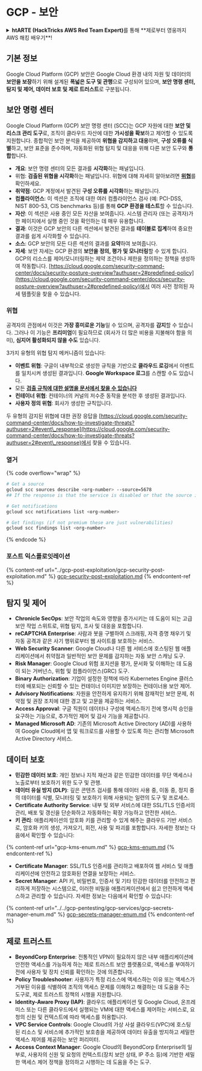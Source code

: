 # GCP - 보안

<details>

<summary><strong>htARTE (HackTricks AWS Red Team Expert)</strong>를 통해 **제로부터 영웅까지 AWS 해킹 배우기**!</summary>

HackTricks를 지원하는 다른 방법:

* **회사를 HackTricks에서 광고**하거나 **PDF로 HackTricks 다운로드**하려면 [**구독 요금제**](https://github.com/sponsors/carlospolop)를 확인하세요!
* [**공식 PEASS & HackTricks 스왜그**](https://peass.creator-spring.com)를 얻으세요
* [**The PEASS Family**](https://opensea.io/collection/the-peass-family)를 발견하세요, 당사의 독점 [**NFTs**](https://opensea.io/collection/the-peass-family) 컬렉션
* **💬 [디스코드 그룹](https://discord.gg/hRep4RUj7f)** 또는 [텔레그램 그룹](https://t.me/peass)에 **가입**하거나 **트위터** 🐦 [**@hacktricks\_live**](https://twitter.com/hacktricks\_live)**를 팔로우**하세요.
* **HackTricks** 및 **HackTricks Cloud** 깃허브 저장소에 PR을 제출하여 **해킹 트릭을 공유**하세요.

</details>

## 기본 정보

Google Cloud Platform (GCP) 보안은 Google Cloud 환경 내의 자원 및 데이터의 **보안을 보장**하기 위해 설계된 **폭넓은 도구 및 관행**으로 구성되어 있으며, **보안 명령 센터, 탐지 및 제어, 데이터 보호 및 제로 트러스트**로 구분됩니다.

## **보안 명령 센터**

Google Cloud Platform (GCP) 보안 명령 센터 (SCC)는 GCP 자원에 대한 **보안 및 리스크 관리 도구**로, 조직이 클라우드 자산에 대한 **가시성을 확보**하고 제어할 수 있도록 지원합니다. 종합적인 보안 분석을 제공하여 **위협을 감지하고 대응**하며, **구성 오류를 식별**하고, 보안 표준을 준수하며, 자동화된 위협 탐지 및 대응을 위해 다른 보안 도구와 **통합**합니다.

* **개요**: 보안 명령 센터의 모든 결과를 **시각화**하는 패널입니다.
* 위협: **검출된 위협을 시각화**하는 패널입니다. 위협에 대해 자세히 알아보려면 [**위협**](https://cloud.google.com/security-command-center/docs/how-to-investigate-threats?authuser=2#event_response)를 확인하세요.
* **취약점**: GCP 계정에서 발견된 **구성 오류를 시각화**하는 패널입니다.
* **컴플라이언스**: 이 섹션은 조직에 대한 여러 컴플라이언스 검사 (예: PCI-DSS, NIST 800-53, CIS benchmarks 등)를 통해 **GCP 환경을 테스트**할 수 있습니다.
* **자산**: 이 섹션은 사용 중인 모든 자산을 보여줍니다. 시스템 관리자 (또는 공격자)가 한 페이지에서 실행 중인 것을 확인하는 데 매우 유용합니다.
* **결과**: 이것은 GCP 보안의 다른 섹션에서 발견된 결과를 **테이블로 집계**하여 중요한 결과를 쉽게 시각화할 수 있습니다.
* **소스**: GCP 보안의 모든 다른 섹션의 결과를 **요약**하여 보여줍니다.
* **자세**: 보안 자세는 GCP 환경의 **보안을 정의, 평가 및 모니터링**할 수 있게 합니다. GCP의 리소스를 제어/모니터링하는 제약 조건이나 제한을 정의하는 정책을 생성하여 작동합니다. [https://cloud.google.com/security-command-center/docs/security-posture-overview?authuser=2#predefined-policy](https://cloud.google.com/security-command-center/docs/security-posture-overview?authuser=2#predefined-policy)에서 여러 사전 정의된 자세 템플릿을 찾을 수 있습니다.

### **위협**

공격자의 관점에서 이것은 **가장 흥미로운 기능**일 수 있으며, 공격자를 **감지**할 수 있습니다. 그러나 이 기능은 **프리미엄**이 필요하므로 (회사가 더 많은 비용을 지불해야 함을 의미), **심지어 활성화되지 않을 수도** 있습니다.

3가지 유형의 위협 탐지 메커니즘이 있습니다:

* **이벤트 위협**: 구글이 내부적으로 생성한 규칙을 기반으로 **클라우드 로깅**에서 이벤트를 일치시켜 생성된 결과입니다. **Google Workspace 로그**를 스캔할 수도 있습니다.
* 모든 [**검출 규칙에 대한 설명을 문서에서 찾을 수 있습니다**](https://cloud.google.com/security-command-center/docs/concepts-event-threat-detection-overview?authuser=2#how\_works)
* **컨테이너 위협**: 컨테이너의 커널의 저수준 동작을 분석한 후 생성된 결과입니다.
* **사용자 정의 위협**: 회사가 생성한 규칙입니다.

두 유형의 감지된 위협에 대한 권장 응답을 [https://cloud.google.com/security-command-center/docs/how-to-investigate-threats?authuser=2#event\_response](https://cloud.google.com/security-command-center/docs/how-to-investigate-threats?authuser=2#event\_response)에서 찾을 수 있습니다.

### 열거

{% code overflow="wrap" %}
```bash
# Get a source
gcloud scc sources describe <org-number> --source=5678
## If the response is that the service is disabled or that the source is not found, then, it isn't enabled

# Get notifications
gcloud scc notifications list <org-number>

# Get findings (if not premium these are just vulnerabilities)
gcloud scc findings list <org-number>
```
{% endcode %}

### 포스트 익스플로잇레이션

{% content-ref url="../gcp-post-exploitation/gcp-security-post-exploitation.md" %}
[gcp-security-post-exploitation.md](../gcp-post-exploitation/gcp-security-post-exploitation.md)
{% endcontent-ref %}

## 탐지 및 제어

* **Chronicle SecOps**: 보안 작업의 속도와 영향을 증가시키는 데 도움이 되는 고급 보안 작업 스위트로, 위협 탐지, 조사 및 대응을 포함합니다.
* **reCAPTCHA Enterprise**: 사람과 봇을 구별하여 스크래핑, 자격 증명 채우기 및 자동 공격과 같은 사기 행위로부터 웹 사이트를 보호하는 서비스.
* **Web Security Scanner**: Google Cloud나 다른 웹 서비스에 호스팅된 웹 애플리케이션에서 취약점과 일반적인 보안 문제를 감지하는 자동 보안 스캐닝 도구.
* **Risk Manager**: Google Cloud 위험 포지션을 평가, 문서화 및 이해하는 데 도움이 되는 거버넌스, 위험 및 컴플라이언스(GRC) 도구.
* **Binary Authorization**: 기업이 설정한 정책에 따라 Kubernetes Engine 클러스터에 배포되는 신뢰할 수 있는 컨테이너 이미지만 보장하는 컨테이너용 보안 제어.
* **Advisory Notifications**: 자원을 안전하게 유지하기 위해 잠재적인 보안 문제, 취약점 및 권장 조치에 대한 경고 및 고문을 제공하는 서비스.
* **Access Approval**: 구글 직원이 데이터나 구성에 액세스하기 전에 명시적 승인을 요구하는 기능으로, 추가적인 제어 및 감사 기능을 제공합니다.
* **Managed Microsoft AD**: 기존의 Microsoft Active Directory (AD)를 사용하여 Google Cloud에서 앱 및 워크로드를 사용할 수 있도록 하는 관리형 Microsoft Active Directory 서비스.

## 데이터 보호

* **민감한 데이터 보호**: 개인 정보나 지적 재산과 같은 민감한 데이터를 무단 액세스나 노출로부터 보호하기 위한 도구 및 관행.
* **데이터 유실 방지 (DLP)**: 깊은 콘텐츠 검사를 통해 데이터 사용 중, 이동 중, 정지 중의 데이터를 식별, 모니터링 및 보호하기 위해 사용되는 일련의 도구 및 프로세스.
* **Certificate Authority Service**: 내부 및 외부 서비스에 대한 SSL/TLS 인증서의 관리, 배포 및 갱신을 단순화하고 자동화하는 확장 가능하고 안전한 서비스.
* **키 관리**: 애플리케이션의 암호화 키를 관리할 수 있게 해주는 클라우드 기반 서비스로, 암호화 키의 생성, 가져오기, 회전, 사용 및 파괴를 포함합니다. 자세한 정보는 다음에서 확인할 수 있습니다:

{% content-ref url="gcp-kms-enum.md" %}
[gcp-kms-enum.md](gcp-kms-enum.md)
{% endcontent-ref %}

* **Certificate Manager**: SSL/TLS 인증서를 관리하고 배포하여 웹 서비스 및 애플리케이션에 안전하고 암호화된 연결을 보장하는 서비스.
* **Secret Manager**: API 키, 비밀번호, 인증서 및 기타 민감한 데이터를 안전하고 편리하게 저장하는 시스템으로, 이러한 비밀을 애플리케이션에서 쉽고 안전하게 액세스하고 관리할 수 있습니다. 자세한 정보는 다음에서 확인할 수 있습니다:

{% content-ref url="../../gcp-pentesting/gcp-services/gcp-secrets-manager-enum.md" %}
[gcp-secrets-manager-enum.md](../../gcp-pentesting/gcp-services/gcp-secrets-manager-enum.md)
{% endcontent-ref %}

## 제로 트러스트

* **BeyondCorp Enterprise**: 전통적인 VPN이 필요하지 않은 내부 애플리케이션에 안전한 액세스를 가능하게 하는 제로 트러스트 보안 플랫폼으로, 액세스를 부여하기 전에 사용자 및 장치 신뢰를 확인하는 것에 의존합니다.
* **Policy Troubleshooter**: 사용자가 특정 리소스에 액세스하는 이유 또는 액세스가 거부된 이유를 식별하여 조직의 액세스 문제를 이해하고 해결하는 데 도움을 주는 도구로, 제로 트러스트 정책의 시행을 지원합니다.
* **Identity-Aware Proxy (IAP)**: 클라우드 애플리케이션 및 Google Cloud, 온프레미스 또는 다른 클라우드에서 실행되는 VM에 대한 액세스를 제어하는 서비스로, 요청의 신원 및 컨텍스트에 따라 액세스를 허용합니다.
* **VPC Service Controls**: Google Cloud의 가상 사설 클라우드(VPC)에 호스팅된 리소스 및 서비스에 추가적인 보호층을 제공하여 데이터 유출을 방지하고 세밀한 액세스 제어를 제공하는 보안 퍼리미터.
* **Access Context Manager**: Google Cloud의 BeyondCorp Enterprise의 일부로, 사용자의 신원 및 요청의 컨텍스트(장치 보안 상태, IP 주소 등)에 기반한 세밀한 액세스 제어 정책을 정의하고 시행하는 데 도움을 주는 도구.
